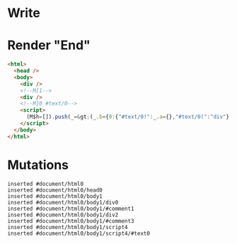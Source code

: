 # Write
  <div></div><!M[1><div></div><!M]0 #text/0><script>(M$h=[]).push(_=>(_.b={0:{"#text/0!":_.a={},"#text/0(":"div"},1:_.a}),[])</script>


# Render "End"
```html
<html>
  <head />
  <body>
    <div />
    <!--M[1-->
    <div />
    <!--M]0 #text/0-->
    <script>
      (M$h=[]).push(_=&gt;(_.b={0:{"#text/0!":_.a={},"#text/0(":"div"},1:_.a}),[])
    </script>
  </body>
</html>
```

# Mutations
```
inserted #document/html0
inserted #document/html0/head0
inserted #document/html0/body1
inserted #document/html0/body1/div0
inserted #document/html0/body1/#comment1
inserted #document/html0/body1/div2
inserted #document/html0/body1/#comment3
inserted #document/html0/body1/script4
inserted #document/html0/body1/script4/#text0
```